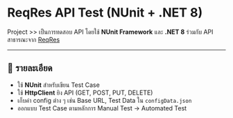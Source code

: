 # ReqRes API Test (NUnit + .NET 8)
Project >> เป็นการทดสอบ API โดยใช้ **NUnit Framework** และ **.NET 8** ร่วมกับ API สาธารณะจาก [ReqRes](https://reqres.in/)

---

## 🔹 รายละเอียด
- ใช้ **NUnit** สำหรับเขียน Test Case
- ใช้ **HttpClient** ยิง API (GET, POST, PUT, DELETE)
- เก็บค่า config ต่าง ๆ เช่น Base URL, Test Data ใน `configData.json`
- ออกแบบ Test Case ตามหลักการ Manual Test -> Automated Test

